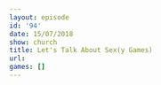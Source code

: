 ```yaml
---
layout: episode
id: '94'
date: 15/07/2018
show: church
title: Let's Talk About Sex(y Games)
url: 
games: []
---
```

